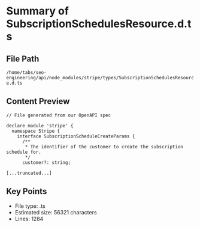 # Summary of SubscriptionSchedulesResource.d.ts
  
## File Path
`/home/tabs/seo-engineering/api/node_modules/stripe/types/SubscriptionSchedulesResource.d.ts`

## Content Preview
```
// File generated from our OpenAPI spec

declare module 'stripe' {
  namespace Stripe {
    interface SubscriptionScheduleCreateParams {
      /**
       * The identifier of the customer to create the subscription schedule for.
       */
      customer?: string;

[...truncated...]
```

## Key Points
- File type: .ts
- Estimated size: 56321 characters
- Lines: 1284
